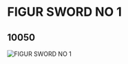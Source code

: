 # FIGUR SWORD NO 1
## 10050
![FIGUR SWORD NO 1](https://lc-www-live-s.legocdn.com/media/bricks/5/2/6167899.jpg)
